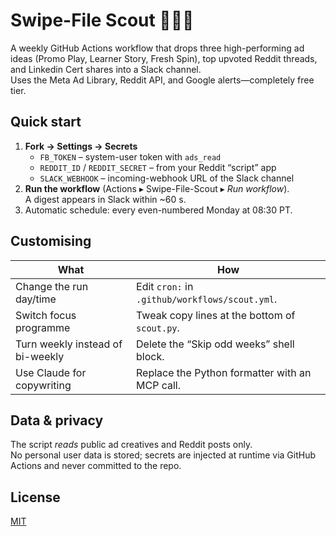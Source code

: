 # Swipe-File Scout  🕵️‍♀️✨  
A weekly GitHub Actions workflow that drops three high-performing ad ideas
(Promo Play, Learner Story, Fresh Spin), top upvoted Reddit threads, and Linkedin Cert shares into a Slack channel.  
Uses the Meta Ad Library, Reddit API, and Google alerts—completely free tier.

## Quick start
1. **Fork → Settings → Secrets**  
   - `FB_TOKEN` – system-user token with `ads_read`  
   - `REDDIT_ID` / `REDDIT_SECRET` – from your Reddit “script” app  
   - `SLACK_WEBHOOK` – incoming-webhook URL of the Slack channel
2. **Run the workflow** (Actions ▸ Swipe-File-Scout ▸ *Run workflow*).  
   A digest appears in Slack within ~60 s.
3. Automatic schedule: every even-numbered Monday at 08:30 PT.

## Customising  
| What | How |
|------|-----|
| Change the run day/time | Edit `cron:` in `.github/workflows/scout.yml`. |
| Switch focus programme | Tweak copy lines at the bottom of `scout.py`. |
| Turn weekly instead of bi-weekly | Delete the “Skip odd weeks” shell block. |
| Use Claude for copywriting | Replace the Python formatter with an MCP call. |

## Data & privacy
The script *reads* public ad creatives and Reddit posts only.  
No personal user data is stored; secrets are injected at runtime via
GitHub Actions and never committed to the repo.

## License
[MIT](LICENSE) 
